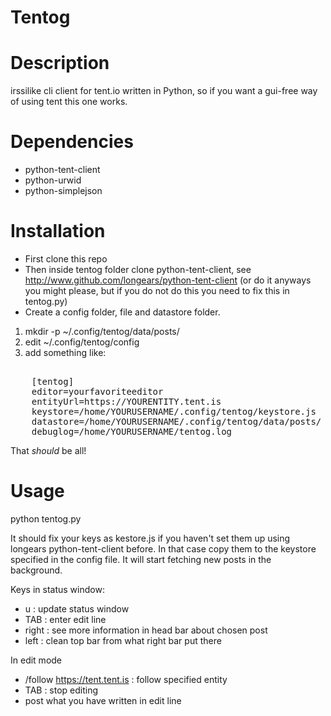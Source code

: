 Tentog
======

Description
======
irssilike cli client for tent.io written in Python, so if you want a gui-free way of using tent this one works. 

Dependencies
======
* python-tent-client
* python-urwid
* python-simplejson

Installation
======
* First clone this repo
* Then inside tentog folder clone python-tent-client, see http://www.github.com/longears/python-tent-client
  (or do it anyways you might please, but if you do not do this you need to fix this in tentog.py)
* Create a config folder, file and datastore folder.
1. mkdir -p ~/.config/tentog/data/posts/
2. edit ~/.config/tentog/config
3. add something like:
<pre> 
    [tentog]
    editor=yourfavoriteeditor
    entityUrl=https://YOURENTITY.tent.is
    keystore=/home/YOURUSERNAME/.config/tentog/keystore.js
    datastore=/home/YOURUSERNAME/.config/tentog/data/posts/
    debuglog=/home/YOURUSERNAME/tentog.log
</pre>

That _should_ be all!

Usage
======
python tentog.py

It should fix your keys as kestore.js if you haven't set them up using longears python-tent-client before. In that case copy them to the keystore specified in the config file. It will start fetching new posts in the background.

Keys in status window:
* u      : update status window
* TAB    : enter edit line
* right  : see more information in head bar about chosen post
* left	 : clean top bar from what right bar put there
 
In edit mode
* /follow https://tent.tent.is  : follow specified entity
* TAB    : stop editing
* <enter> post what you have written in edit line
